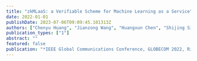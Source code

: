 ```yaml
---
title: "zkMLaaS: a Verifiable Scheme for Machine Learning as a Service"
date: 2022-01-01
publishDate: 2023-07-06T09:09:45.101313Z
authors: ["Chenyu Huang", "Jianzong Wang", "Huangxun Chen", "Shijing Si", "Zhangcheng Huang", "Jing Xiao"]
publication_types: ["1"]
abstract: ""
featured: false
publication: "*IEEE Global Communications Conference, GLOBECOM 2022, Rio de Janeiro, Brazil, December 4-8, 2022*"
---
```



